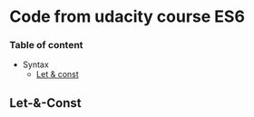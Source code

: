 # Code from udacity course ES6

### Table of content

- Syntax
    - [Let & const](https://github.com/debiff/es6_course/#Let-&-Const)


## Let-&-Const 
